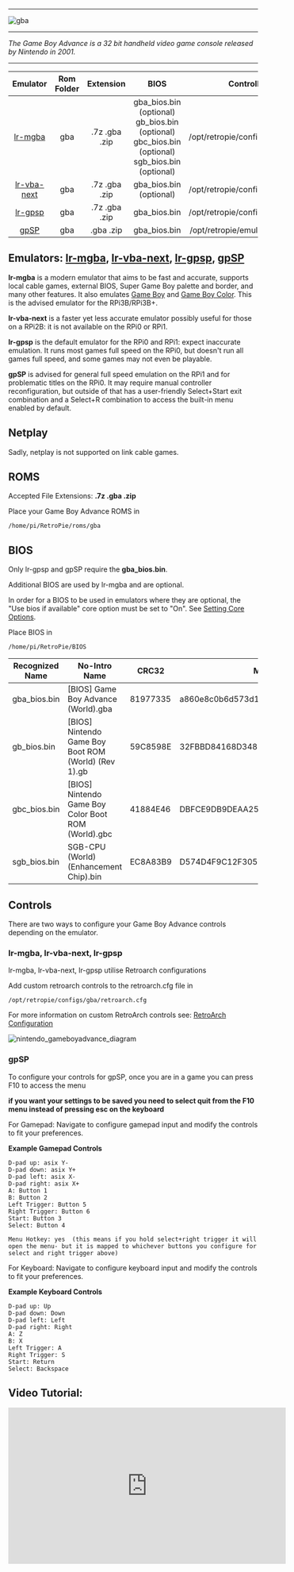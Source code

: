 ***
![gba](https://cloud.githubusercontent.com/assets/10035308/12191989/d423d454-b597-11e5-866f-8aaeec0b88b9.png)
***
_The Game Boy Advance is a 32 bit handheld video game console released by Nintendo in 2001._
***

| Emulator | Rom Folder | Extension | BIOS |  Controller Config |
| :---: | :---: | :---: | :---: | :---: |
| [lr-mgba](https://github.com/libretro/mgba) | gba  | .7z .gba .zip | gba_bios.bin (optional) gb_bios.bin (optional) gbc_bios.bin (optional) sgb_bios.bin (optional) | /opt/retropie/configs/gba/retroarch.cfg |
| [lr-vba-next](https://github.com/libretro/vba-next) | gba  | .7z .gba .zip | gba_bios.bin (optional) | /opt/retropie/configs/gba/retroarch.cfg |
| [lr-gpsp](https://github.com/libretro/gpsp) | gba  | .7z .gba .zip | gba_bios.bin | /opt/retropie/configs/gba/retroarch.cfg |
| [gpSP](https://github.com/DPRCZ/gpsp) | gba  | .gba .zip | gba_bios.bin | /opt/retropie/emulators/gpsp/gpsp.cfg |

## Emulators: [lr-mgba](https://github.com/libretro/mgba), [lr-vba-next](https://github.com/libretro/vba-next), [lr-gpsp](https://github.com/libretro/gpsp), [gpSP](https://github.com/DPRCZ/gpsp)

**lr-mgba** is a modern emulator that aims to be fast and accurate, supports local cable games, external BIOS, Super Game Boy palette and border, and many other features. It also emulates [Game Boy](Game-Boy) and [Game Boy Color](Game-Boy-Color). This is the advised emulator for the RPi3B/RPi3B+.

**lr-vba-next** is a faster yet less accurate emulator possibly useful for those on a RPi2B: it is not available on the RPi0 or RPi1.

**lr-gpsp** is the default emulator for the RPi0 and RPi1: expect inaccurate emulation. It runs most games full speed on the RPi0, but doesn't run all games full speed, and some games may not even be playable.

**gpSP** is advised for general full speed emulation on the RPi1 and for problematic titles on the RPi0. It may require manual controller reconfiguration, but outside of that has a user-friendly Select+Start exit combination and a Select+R combination to access the built-in menu enabled by default.

## Netplay
Sadly, netplay is not supported on link cable games.

## ROMS
Accepted File Extensions: **.7z .gba .zip**

Place your Game Boy Advance ROMS in
```
/home/pi/RetroPie/roms/gba
```

## BIOS
Only lr-gpsp and gpSP require the **gba_bios.bin**.

Additional BIOS are used by lr-mgba and are optional.

In order for a BIOS to be used in emulators where they are optional, the "Use bios if available" core option must be set to "On".  See [Setting Core Options](RetroArch-Core-Options#setting-core-options).

Place BIOS in
```
/home/pi/RetroPie/BIOS
```

| Recognized Name | No-Intro Name | CRC32 | MD5 |
|--------------|--------------|--------------|--------------|
| gba_bios.bin | [BIOS] Game Boy Advance (World).gba | 81977335 | a860e8c0b6d573d191e4ec7db1b1e4f6 |
| gb_bios.bin | [BIOS] Nintendo Game Boy Boot ROM (World) (Rev 1).gb | 59C8598E | 32FBBD84168D3482956EB3C5051637F5 |
| gbc_bios.bin | [BIOS] Nintendo Game Boy Color Boot ROM (World).gbc | 41884E46 | DBFCE9DB9DEAA2567F6A84FDE55F9680 |
| sgb_bios.bin | SGB-CPU (World) (Enhancement Chip).bin | EC8A83B9 | D574D4F9C12F305074798F54C091A8B4 |

## Controls

There are two ways to configure your Game Boy Advance controls depending on the emulator.

### lr-mgba, lr-vba-next, lr-gpsp

lr-mgba, lr-vba-next, lr-gpsp utilise Retroarch configurations

Add custom retroarch controls to the retroarch.cfg file in
```shell
/opt/retropie/configs/gba/retroarch.cfg
```
For more information on custom RetroArch controls see: [RetroArch Configuration](RetroArch-Configuration)

![nintendo_gameboyadvance_diagram](https://cloud.githubusercontent.com/assets/10035308/16599631/7f238b14-42c0-11e6-90e0-eac12cb4db3d.png)

### gpSP

To configure your controls for gpSP, once you are in a game you can press F10 to access the menu

**if you want your settings to be saved you need to select quit from the F10 menu instead of pressing esc on the keyboard**

For Gamepad: Navigate to configure gamepad input and modify the controls to fit your preferences.

**Example Gamepad Controls**
```shell
D-pad up: asix Y-
D-pad down: asix Y+
D-pad left: asix X-
D-pad right: asix X+
A: Button 1
B: Button 2
Left Trigger: Button 5
Right Trigger: Button 6
Start: Button 3
Select: Button 4

Menu Hotkey: yes  (this means if you hold select+right trigger it will open the menu- but it is mapped to whichever buttons you configure for select and right trigger above)
```
For Keyboard: Navigate to configure keyboard input and modify the controls to fit your preferences.

**Example Keyboard Controls**
```shell
D-pad up: Up
D-pad down: Down
D-pad left: Left
D-pad right: Right
A: Z
B: X
Left Trigger: A
Right Trigger: S
Start: Return
Select: Backspace
```
## Video Tutorial:

<iframe width="560" height="315" src="https://www.youtube-nocookie.com/embed/eM9BB9v9288" title="Setting Up RetroPie 2 6: How to Configure Gameboy Advance (GPSP, Libretro-VBA-next)" frameborder="0" allow="accelerometer; autoplay; clipboard-write; encrypted-media; gyroscope; picture-in-picture; allowfullscreen"></iframe>